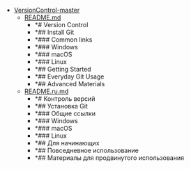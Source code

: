 - <a href = "E:\Node_projects\Node_Way\NBase\_Md\_Index\__Closer\_HPW\_Repos_HowProgrammingWorks_17_05_2020\VersionControl-master\cat.VersionControl-master\dir.VersionControl-master.md">VersionControl-master</a>
    - <a href = "E:\Node_projects\Node_Way\NBase\_Md\_Index\__Closer\_HPW\_Repos_HowProgrammingWorks_17_05_2020\VersionControl-master\README.md">README.md</a>
        - *# Version Control
        - *## Install Git
        - *### Common links
        - *### Windows
        - *### macOS
        - *### Linux
        - *## Getting Started
        - *## Everyday Git Usage
        - *## Advanced Materials
    - <a href = "E:\Node_projects\Node_Way\NBase\_Md\_Index\__Closer\_HPW\_Repos_HowProgrammingWorks_17_05_2020\VersionControl-master\README.ru.md">README.ru.md</a>
        - *# Контроль версий
        - *## Установка Git
        - *### Общие ссылки
        - *### Windows
        - *### macOS
        - *### Linux
        - *## Для начинающих
        - *## Повседневное использование
        - *## Материалы для продвинутого использования
